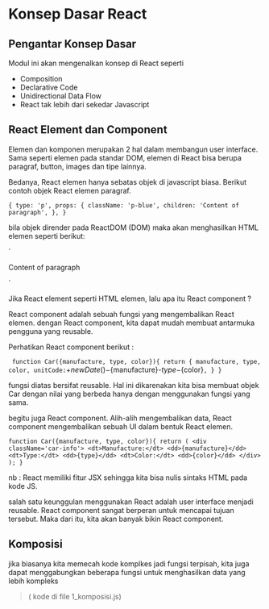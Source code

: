 # Konsep Dasar React

## Pengantar Konsep Dasar

Modul ini akan mengenalkan konsep di React seperti
* Composition
* Declarative Code
* Unidirectional Data Flow
* React tak lebih dari sekedar Javascript

## React Element dan Component

Elemen dan komponen merupakan 2 hal dalam membangun user interface.
Sama seperti elemen pada standar DOM, elemen di React bisa berupa paragraf, button, images dan tipe lainnya.

Bedanya, React elemen hanya sebatas objek di javascript biasa. Berikut contoh objek React elemen paragraf.

`
{
    type: 'p',
    props: {
        className: 'p-blue',
        children: 'Content of paragraph',
    },
}
`

bila objek dirender pada ReactDOM (DOM) maka akan menghasilkan HTML elemen seperti berikut:

`
<p class='p-blue'>Content of paragraph</p>
`

Jika React element seperti HTML elemen, lalu apa itu React component ?

React component adalah sebuah fungsi yang mengembalikan React elemen. dengan React component, kita dapat mudah membuat antarmuka pengguna yang reusable.

Perhatikan React component berikut :

`
function Car({manufacture, type, color}){
    return {
        manufacture,
        type,
        color,
        unitCode:`${+new Date()}-${manufacture}-${type}-${color}`,
    }
}
`

fungsi diatas bersifat reusable. Hal ini dikarenakan kita bisa membuat objek Car dengan nilai yang berbeda hanya dengan menggunakan fungsi yang sama.

begitu juga React component. Alih-alih mengembalikan data, React component mengembalikan sebuah UI dalam bentuk React elemen.

`
function Car({manufacture, type, color}){
    return (
        <div className='car-info'>
        <dt>Manufacture:</dt>
        <dd>{manufacture}</dd>
        <dt>Type:</dt>
        <dd>{type}</dd>
        <dt>Color:</dt>
        <dd>{color}</dd>
        </div>
    );
}
`

nb : React memiliki fitur JSX sehingga kita bisa nulis sintaks HTML pada kode JS.

salah satu keunggulan menggunakan React adalah user interface menjadi reusable. React component sangat berperan untuk mencapai tujuan tersebut. Maka dari itu, kita akan banyak bikin React component.

## Komposisi

jika biasanya kita memecah kode komplkes jadi fungsi terpisah, kita juga dapat menggabungkan beberapa fungsi untuk menghasilkan data yang lebih kompleks 

> ( kode di file 1_komposisi.js)

